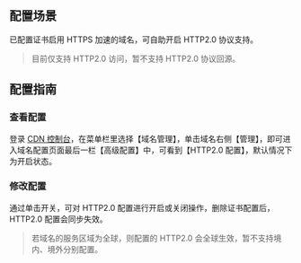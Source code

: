## 配置场景
已配置证书启用 HTTPS 加速的域名，可自助开启 HTTP2.0 协议支持。
>目前仅支持 HTTP2.0 访问，暂不支持 HTTP2.0 协议回源。

## 配置指南
### 查看配置
登录 [CDN 控制台](https://console.cloud.tencent.com/cdn)，在菜单栏里选择【域名管理】，单击域名右侧【管理】，即可进入域名配置页面最后一栏【高级配置】中，可看到【HTTP2.0 配置】，默认情况下为开启状态。

###  修改配置
通过单击开关，可对 HTTP2.0 配置进行开启或关闭操作，删除证书配置后，HTTP2.0 配置会同步失效。

>若域名的服务区域为全球，则配置的 HTTP2.0 会全球生效，暂不支持境内、境外分别配置。

